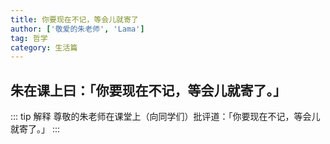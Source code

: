 ```yaml
---
title: 你要现在不记，等会儿就寄了
author: ['敬爱的朱老师', 'Lama']
tag: 哲学
category: 生活篇
---
```

## 朱在课上曰：「你要现在不记，等会儿就寄了。」

::: tip 解释
尊敬的朱老师在课堂上（向同学们）批评道：「你要现在不记，等会儿就寄了。」
:::
